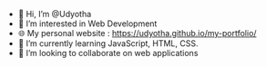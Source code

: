 - 👋 Hi, I’m @Udyotha
- 👀 I’m interested in Web Development
- 🌐 My personal website : https://udyotha.github.io/my-portfolio/
- 🌱 I’m currently learning JavaScript, HTML, CSS.
- 💞️ I’m looking to collaborate on web applications

<!---
Udyotha/Udyotha is a ✨ special ✨ repository because its `README.md` (this file) appears on your GitHub profile.
You can click the Preview link to take a look at your changes.
--->

